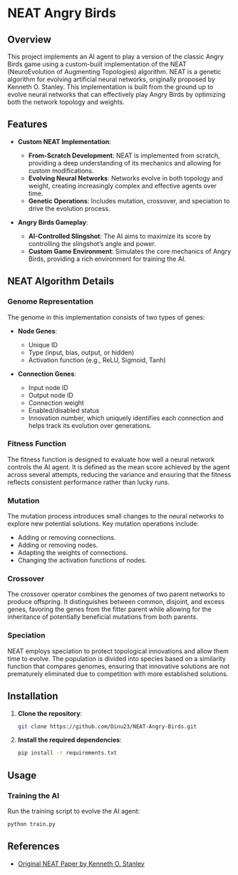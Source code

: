# NEAT Angry Birds

## Overview

This project implements an AI agent to play a version of the classic Angry Birds game using a custom-built implementation of the NEAT (NeuroEvolution of Augmenting Topologies) algorithm. NEAT is a genetic algorithm for evolving artificial neural networks, originally proposed by Kenneth O. Stanley. This implementation is built from the ground up to evolve neural networks that can effectively play Angry Birds by optimizing both the network topology and weights.

## Features

- **Custom NEAT Implementation**:
  - **From-Scratch Development**: NEAT is implemented from scratch, providing a deep understanding of its mechanics and allowing for custom modifications.
  - **Evolving Neural Networks**: Networks evolve in both topology and weight, creating increasingly complex and effective agents over time.
  - **Genetic Operations**: Includes mutation, crossover, and speciation to drive the evolution process.

- **Angry Birds Gameplay**:
  - **AI-Controlled Slingshot**: The AI aims to maximize its score by controlling the slingshot’s angle and power.
  - **Custom Game Environment**: Simulates the core mechanics of Angry Birds, providing a rich environment for training the AI.

## NEAT Algorithm Details

### Genome Representation

The genome in this implementation consists of two types of genes:

- **Node Genes**:
  - Unique ID
  - Type (input, bias, output, or hidden)
  - Activation function (e.g., ReLU, Sigmoid, Tanh)

- **Connection Genes**:
  - Input node ID
  - Output node ID
  - Connection weight
  - Enabled/disabled status
  - Innovation number, which uniquely identifies each connection and helps track its evolution over generations.

### Fitness Function

The fitness function is designed to evaluate how well a neural network controls the AI agent. It is defined as the mean score achieved by the agent across several attempts, reducing the variance and ensuring that the fitness reflects consistent performance rather than lucky runs.

### Mutation

The mutation process introduces small changes to the neural networks to explore new potential solutions. Key mutation operations include:

- Adding or removing connections.
- Adding or removing nodes.
- Adapting the weights of connections.
- Changing the activation functions of nodes.

### Crossover

The crossover operator combines the genomes of two parent networks to produce offspring. It distinguishes between common, disjoint, and excess genes, favoring the genes from the fitter parent while allowing for the inheritance of potentially beneficial mutations from both parents.

### Speciation

NEAT employs speciation to protect topological innovations and allow them time to evolve. The population is divided into species based on a similarity function that compares genomes, ensuring that innovative solutions are not prematurely eliminated due to competition with more established solutions.

## Installation

1. **Clone the repository**:
   ```bash
   git clone https://github.com/Dinu23/NEAT-Angry-Birds.git
   ```

2. **Install the required dependencies**:
   ```bash
   pip install -r requirements.txt
   ```

## Usage

### Training the AI

Run the training script to evolve the AI agent:

```bash
python train.py
```


## References

- [Original NEAT Paper by Kenneth O. Stanley](http://nn.cs.utexas.edu/downloads/papers/stanley.ec02.pdf)

